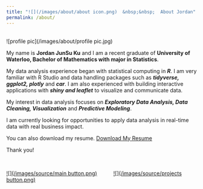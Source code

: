 ```yaml
---
title: "![](/images/about/about icon.png)  &nbsp;&nbsp;  About Jordan"
permalink: /about/
---
```

<br/>
![profile pic](/images/about/profile pic.jpg)




My name is __Jordan JunSu Ku__ and I am a recent graduate of __University of Waterloo, Bachelor of Mathematics with
major in Statistics__.

My data analysis experience began with statistical computing in __*R*__. I am very familiar with R Studio and data handling packages such as __*tidyverse, ggplot2, plotly*__ and __*car*__. I am also experienced with building interactive applications with __*shiny and leaflet*__ to visualize and communicate data.

My interest in data analysis focuses on __*Exploratory Data Analysis, Data Cleaning, Visualization*__ and __*Predictive Modeling*__.

I am currently looking for opportunities to apply data analysis in real-time data with real business impact.

You can also download my resume. <a href="/files/Jordan JunSu Ku - Resume.pdf" download>Download My Resume</a>

Thank you!

<br/>

[![](/images/source/main button.png)](https://junsu-ku.github.io) &nbsp;&nbsp;&nbsp;&nbsp;&nbsp;&nbsp;&nbsp;&nbsp;&nbsp; [![](/images/source/projects button.png)](/projects/)
